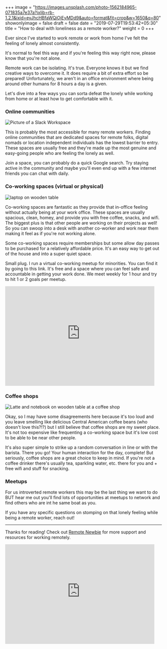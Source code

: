 +++
image = "https://images.unsplash.com/photo-1562184965-071835a7e37a?ixlib=rb-1.2.1&ixid=eyJhcHBfaWQiOjEyMDd9&auto=format&fit=crop&w=1650&q=80"
showonlyimage = false
draft = false
date = "2019-07-29T19:53:42+05:30"
title = "How to deal with loneliness as a remote worker?"
weight = 0
+++

Ever since I've started to work remote or work from home I've felt the feeling of lonely almost consistently.

<!--more-->

It's normal to feel this way and if you're feeling this way right now, please know that you're not alone.

Remote work can be isolating. It's true. Everyone knows it but we find creative ways to overcome it. It does require a bit of extra effort so be prepared! Unfortunately, we aren't in an office environment where being around other humans for 8 hours a day is a given.

Let's dive into a few ways you can sorta defeat the lonely while working from home or at least how to get comfortable with it.

### Online communities

![Picture of a Slack Workspace](/img/blog/wwrslack.png)

This is probably the most accessible for many remote workers. Finding online communities that are dedicated spaces for remote folks, digital nomads or location independent individuals has the lowest barrier to entry. These spaces are usually free and they're made up the most genuine and easy-going people who are feeling the lonely as well.

Join a space, you can probably do a quick Google search. Try staying active in the community and maybe you'll even end up with a few internet friends you can chat with daily.

### Co-working spaces (virtual or physical)

![laptop on wooden table](/img/blog/coworking.png)

Co-working spaces are fantastic as they provide that in-office feeling without actually being at your work office. These spaces are usually spacious, clean, homey, and provide you with free coffee, snacks, and wifi. The biggest plus is that other people are working on their projects as well! So you can swoop into a desk with another co-worker and work near them making it feel as if you're not working alone.

Some co-working spaces require memberships but some allow day passes to be purchased for a relatively affordable price. It's an easy way to get out of the house and into a super quiet space.

Small plug. I run a virtual co-working meetup for minorities. You can find it by going to this link. It's free and a space where you can feel safe and accountable in getting your work done. We meet weekly for 1 hour and try to hit 1 or 2 goals per meetup.

<iframe width="480" height="320" src="https://theweeklyhuman.substack.com/embed" frameborder="0" scrolling="no"></iframe>

### Coffee shops

![Latte and notebook on wooden table at a coffee shop](/img/blog/coffeeshop.jpg)

Okay, so I may have some disagreements here because it's too loud and you leave smelling like delicious Central American coffee beans (who doesn't love this?!?) but I still believe that coffee shops are my sweet place. It's not too expensive like frequenting a co-working space but it's low cost to be able to be near other people.

It's also super simple to strike up a random conversation in line or with the barista. There you go! Your human interaction for the day, complete! But seriously, coffee shops are a great choice to keep in mind. If you're not a coffee drinker there's usually tea, sparkling water, etc. there for you and + free wifi and stuff for snacking.

### Meetups

For us introverted remote workers this may be the last thing we want to do BUT hear me out you'll find lots of opportunities at meetups to network and find others who are int he same boat as you.

If you have any specific questions on stomping on that lonely feeling while being a remote worker, reach out!

----

Thanks for reading! Check out [Remote Newbie](http://remotenewbie.com) for more support and resources for working remotely.

<iframe width="480" height="320" src="https://theweeklyhuman.substack.com/embed" frameborder="0" scrolling="no"></iframe>
